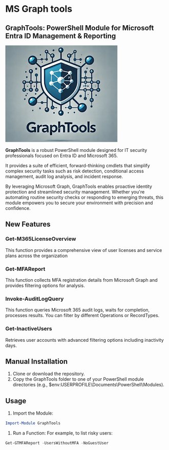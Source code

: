 # MS Graph tools

## GraphTools: PowerShell Module for Microsoft Entra ID Management & Reporting

![GraphTools](image.png)

**GraphTools** is a robust PowerShell module designed for IT security professionals focused on Entra ID and Microsoft 365.

It provides a suite of efficient, forward-thinking cmdlets that simplify complex security tasks such as risk detection, conditional access management, audit log analysis, and incident response.

By leveraging Microsoft Graph, GraphTools enables proactive identity protection and streamlined security management. Whether you're automating routine security checks or responding to emerging threats, this module empowers you to secure your environment with precision and confidence.

## New Features

### Get-M365LicenseOverview

This function provides a comprehensive view of user licenses and service plans across the organization

### Get-MFAReport

This function collects MFA registration details from Microsoft Graph and provides filtering options for analysis.

### Invoke-AuditLogQuery

This function queries Microsoft 365 audit logs, waits for completion, processes results. You can filter by different Operations or RecordTypes.

### Get-InactiveUsers

Retrieves user accounts with advanced filtering options including inactivity days.

## Manual Installation

1. Clone or download the repository.
2. Copy the GraphTools folder to one of your PowerShell module directories (e.g., $env:USERPROFILE\Documents\PowerShell\Modules).

## Usage

1. Import the Module:

```powershell
Import-Module GraphTools
```

1. Run a Function: For example, to list risky users:

```powershell
Get-GTMFAReport -UsersWithoutMFA -NoGuestUser
```
